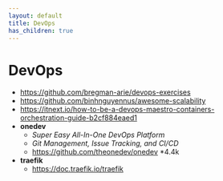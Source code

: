 ```yaml
---
layout: default
title: DevOps
has_children: true
---
```


# DevOps
- <https://github.com/bregman-arie/devops-exercises>
- <https://github.com/binhnguyennus/awesome-scalability>
- <https://itnext.io/how-to-be-a-devops-maestro-containers-orchestration-guide-b2cf884eaed1>
- **onedev**
    - *Super Easy All-In-One DevOps Platform*
    - *Git Management, Issue Tracking, and CI/CD*
    - <https://github.com/theonedev/onedev> *4.4k
- **traefik**
    - <https://doc.traefik.io/traefik>